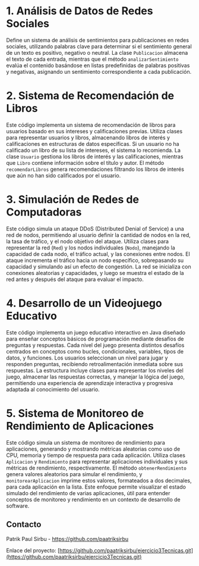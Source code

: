 # 1. Análisis de Datos de Redes Sociales

Define un sistema de análisis de sentimientos para publicaciones en redes sociales, utilizando palabras clave para determinar si el sentimiento general de un texto es positivo, negativo o neutral. La clase `Publicacion` almacena el texto de cada entrada, mientras que el método `analizarSentimiento` evalúa el contenido basándose en listas predefinidas de palabras positivas y negativas, asignando un sentimiento correspondiente a cada publicación.

# 2. Sistema de Recomendación de Libros

Este código implementa un sistema de recomendación de libros para usuarios basado en sus intereses y calificaciones previas. Utiliza clases para representar usuarios y libros, almacenando libros de interés y calificaciones en estructuras de datos específicas. Si un usuario no ha calificado un libro de su lista de intereses, el sistema lo recomienda. La clase `Usuario` gestiona los libros de interés y las calificaciones, mientras que `Libro` contiene información sobre el título y autor. El método `recomendarLibros` genera recomendaciones filtrando los libros de interés que aún no han sido calificados por el usuario.

# 3. Simulación de Redes de Computadoras

Este código simula un ataque DDoS (Distributed Denial of Service) a una red de nodos, permitiendo al usuario definir la cantidad de nodos en la red, la tasa de tráfico, y el nodo objetivo del ataque. Utiliza clases para representar la red (`Red`) y los nodos individuales (`Nodo`), manejando la capacidad de cada nodo, el tráfico actual, y las conexiones entre nodos. El ataque incrementa el tráfico hacia un nodo específico, sobrepasando su capacidad y simulando así un efecto de congestión. La red se inicializa con conexiones aleatorias y capacidades, y luego se muestra el estado de la red antes y después del ataque para evaluar el impacto.

# 4. Desarrollo de un Videojuego Educativo

Este código implementa un juego educativo interactivo en Java diseñado para enseñar conceptos básicos de programación mediante desafíos de preguntas y respuestas. Cada nivel del juego presenta distintos desafíos centrados en conceptos como bucles, condicionales, variables, tipos de datos, y funciones. Los usuarios seleccionan un nivel para jugar y responden preguntas, recibiendo retroalimentación inmediata sobre sus respuestas. La estructura incluye clases para representar los niveles del juego, almacenar las respuestas correctas, y manejar la lógica del juego, permitiendo una experiencia de aprendizaje interactiva y progresiva adaptada al conocimiento del usuario.

# 5. Sistema de Monitoreo de Rendimiento de Aplicaciones

Este código simula un sistema de monitoreo de rendimiento para aplicaciones, generando y mostrando métricas aleatorias como uso de CPU, memoria y tiempo de respuesta para cada aplicación. Utiliza clases `Aplicacion` y `Rendimiento` para representar aplicaciones individuales y sus métricas de rendimiento, respectivamente. El método `obtenerRendimiento` genera valores aleatorios para simular el rendimiento, y `monitorearAplicacion` imprime estos valores, formateados a dos decimales, para cada aplicación en la lista. Este enfoque permite visualizar el estado simulado del rendimiento de varias aplicaciones, útil para entender conceptos de monitoreo y rendimiento en un contexto de desarrollo de software.


## Contacto

Patrik Paul Sirbu - https://github.com/paatriksirbu

Enlace del proyecto: [https://github.com/paatriksirbu/ejercicio3Tecnicas.git](https://github.com/paatriksirbu/ejercicio3Tecnicas.git)
